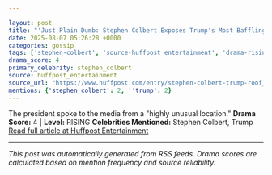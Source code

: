 ```yaml
---

layout: post
title: "'Just Plain Dumb: Stephen Colbert Exposes Trump's Most Baffling Stunt Yet"
date: 2025-08-07 05:26:28 +0000
categories: gossip
tags: ['stephen-colbert', 'source-huffpost_entertainment', 'drama-rising']
drama_score: 4
primary_celebrity: stephen_colbert
source: huffpost_entertainment
source_url: "https://www.huffpost.com/entry/stephen-colbert-trump-roof_n_6892da2ae4b044af87acabf0"
mentions: {'stephen_colbert': 2, ''trump': 2}
---
```


The president spoke to the media from a "highly unusual location." **Drama Score:** 4 | **Level:** RISING **Celebrities Mentioned:** Stephen Colbert, Trump [Read full article at Huffpost Entertainment](https://www.huffpost.com/entry/stephen-colbert-trump-roof_n_6892da2ae4b044af87acabf0)

---

*This post was automatically generated from RSS feeds. Drama scores are calculated based on mention frequency and source reliability.*